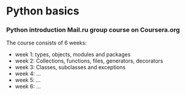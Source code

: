 # Python basics
### Python introduction Mail.ru group course on Coursera.org
The course consists of 6 weeks: 

- week 1: types, objects, modules and packages
- week 2: Collections, functions, files, generators, decorators
- week 3: Classes, subclasses and exceptions
- week 4: ...
- week 5: ...
- week 6: ...

